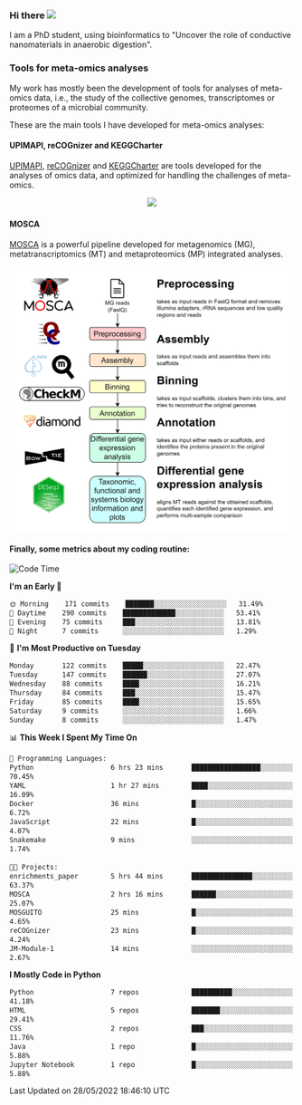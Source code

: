 ### Hi there <img src="https://media.giphy.com/media/hvRJCLFzcasrR4ia7z/giphy.gif" width="25px">

I am a PhD student, using bioinformatics to "Uncover the role of conductive nanomaterials in anaerobic digestion".

### Tools for meta-omics analyses

My work has mostly been the development of tools for analyses of meta-omics data, i.e., the study of the collective genomes, transcriptomes or proteomes of a microbial community.

These are the main tools I have developed for meta-omics analyses:

#### UPIMAPI, reCOGnizer and KEGGCharter

[UPIMAPI](https://github.com/iquasere/UPIMAPI), [reCOGnizer](https://github.com/iquasere/reCOGnizer) and [KEGGCharter](https://github.com/iquasere/KEGGCharter) are tools developed for the analyses of omics data, and optimized for handling the challenges of meta-omics.

<p align="center">
    <img src="assets/annotation_paper.png">
</p>

#### MOSCA

[MOSCA](https://github.com/iquasere/MOSCA) is a powerful pipeline developed for metagenomics (MG), metatranscriptomics (MT) and metaproteomics (MP) integrated analyses.

<p align="center">
    <img src="assets/mosca_workflow.png" align="center" width="700">
</p>


#### Finally, some metrics about my coding routine:

<!--START_SECTION:waka-->
![Code Time](http://img.shields.io/badge/Code%20Time-0%20secs-blue)

**I'm an Early 🐤** 

```text
🌞 Morning    171 commits    ███████░░░░░░░░░░░░░░░░░░   31.49% 
🌆 Daytime    290 commits    █████████████░░░░░░░░░░░░   53.41% 
🌃 Evening    75 commits     ███░░░░░░░░░░░░░░░░░░░░░░   13.81% 
🌙 Night      7 commits      ░░░░░░░░░░░░░░░░░░░░░░░░░   1.29%

```
📅 **I'm Most Productive on Tuesday** 

```text
Monday       122 commits    █████░░░░░░░░░░░░░░░░░░░░   22.47% 
Tuesday      147 commits    ██████░░░░░░░░░░░░░░░░░░░   27.07% 
Wednesday    88 commits     ████░░░░░░░░░░░░░░░░░░░░░   16.21% 
Thursday     84 commits     ███░░░░░░░░░░░░░░░░░░░░░░   15.47% 
Friday       85 commits     ████░░░░░░░░░░░░░░░░░░░░░   15.65% 
Saturday     9 commits      ░░░░░░░░░░░░░░░░░░░░░░░░░   1.66% 
Sunday       8 commits      ░░░░░░░░░░░░░░░░░░░░░░░░░   1.47%

```


📊 **This Week I Spent My Time On** 

```text
💬 Programming Languages: 
Python                   6 hrs 23 mins       █████████████████░░░░░░░░   70.45% 
YAML                     1 hr 27 mins        ████░░░░░░░░░░░░░░░░░░░░░   16.09% 
Docker                   36 mins             █░░░░░░░░░░░░░░░░░░░░░░░░   6.72% 
JavaScript               22 mins             █░░░░░░░░░░░░░░░░░░░░░░░░   4.07% 
Snakemake                9 mins              ░░░░░░░░░░░░░░░░░░░░░░░░░   1.74%

🐱‍💻 Projects: 
enrichments_paper        5 hrs 44 mins       ███████████████░░░░░░░░░░   63.37% 
MOSCA                    2 hrs 16 mins       ██████░░░░░░░░░░░░░░░░░░░   25.07% 
MOSGUITO                 25 mins             █░░░░░░░░░░░░░░░░░░░░░░░░   4.65% 
reCOGnizer               23 mins             █░░░░░░░░░░░░░░░░░░░░░░░░   4.24% 
JM-Module-1              14 mins             ░░░░░░░░░░░░░░░░░░░░░░░░░   2.67%

```

**I Mostly Code in Python** 

```text
Python                   7 repos             ██████████░░░░░░░░░░░░░░░   41.18% 
HTML                     5 repos             ███████░░░░░░░░░░░░░░░░░░   29.41% 
CSS                      2 repos             ███░░░░░░░░░░░░░░░░░░░░░░   11.76% 
Java                     1 repo              █░░░░░░░░░░░░░░░░░░░░░░░░   5.88% 
Jupyter Notebook         1 repo              █░░░░░░░░░░░░░░░░░░░░░░░░   5.88%

```



 Last Updated on 28/05/2022 18:46:10 UTC
<!--END_SECTION:waka-->
